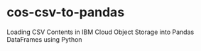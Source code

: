 # cos-csv-to-pandas
Loading CSV Contents in IBM Cloud Object Storage into Pandas DataFrames using Python
